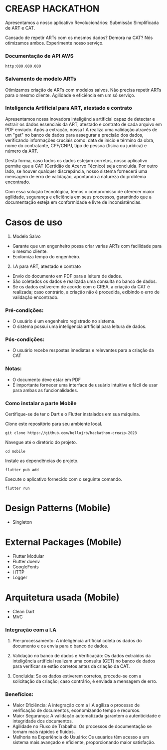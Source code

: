 # CREASP HACKATHON

Apresentamos a nosso aplicativo Revolucionários: Submissão Simplificada de ART e CAT.

Cansado de repetir ARTs com os mesmos dados? Demora na CAT? Nós otimizamos ambos. Experimente nosso serviço.

### Documentação de API AWS
```
http:000.000.000
```

### Salvamento de modelo ARTs

Otimizamos criação de ARTs com modelos salvos. Não precisa repetir ARTs para o mesmo cliente. Agilidade e eficiência em um só serviço. 

### Inteligencia Artificial para ART, atestado e contrato

Apresentamos nossa inovadora inteligência artificial capaz de detectar e extrair os dados essenciais da ART, atestado e contrato de cada arquivo em PDF enviado. Após a extração, nossa I.A realiza uma validação através de um "get" no banco de dados para assegurar a precisão dos dados, verificando informações cruciais como: data de início e término da obra, nome do contratante, CPF/CNPJ, tipo de pessoa (física ou jurídica) e número da ART.

Desta forma, caso todos os dados estejam corretos, nosso aplicativo permite que a CAT (Certidão de Acervo Técnico) seja concluída. Por outro lado, se houver qualquer discrepância, nosso sistema fornecerá uma mensagem de erro de validação, apontando a natureza do problema encontrado.

Com essa solução tecnológica, temos o compromisso de oferecer maior agilidade, segurança e eficiência em seus processos, garantindo que a documentação esteja em conformidade e livre de inconsistências.

# Casos de uso

1. Modelo Salvo

- Garante que um engenheiro possa criar varias ARTs com facilidade para o mesmo cliente.
- Ecolomiza tempo do engenheiro.

2. I.A para ART, atestado e contrato

- Envio do documento em PDF para a leitura de dados.
- São coletados os dados e realizada uma consulta no banco de dados.
- Se os dados estiverem de acordo com o CREA, a criação da CAT é realizada; caso contrário, a criação não é procedida, exibindo o erro de validação encontrado.

### Pré-condições:

- O usuário é um engenheiro registrado no sistema.
- O sistema possui uma inteligencia artificial para leitura de dados.

### Pós-condições:

- O usuário recebe respostas imediatas e relevantes para a criação da CAT

### Notas:

- O documento deve estar em PDF
- É importante fornecer uma interface de usuário intuitiva e fácil de usar para ambas as funcionalidades.

### Como instalar a parte Mobile

Certifique-se de ter o Dart e o Flutter instalados em sua máquina.

Clone este repositório para seu ambiente local.

```
git clone https://github.com/bellujrb/hackathon-creasp-2023
```

Navegue até o diretório do projeto.

```
cd mobile
```

Instale as dependências do projeto.

```
flutter pub add
```

Execute o aplicativo fornecido com o seguinte comando.

```
flutter run
```
# Design Patterns (Mobile)

- Singleton

# External Packages (Mobile)

- Flutter Modular
- Flutter doenv
- GoogleFonts
- HTTP
- Logger

# Arquitetura usada (Mobile)

- Clean Dart
- MVC

### Integração com a I.A

1. Pre-processamento: A inteligência artificial coleta os dados do documento e os envia para o banco de dados.

2. Validação no banco de dados e Verificação: Os dados extraídos da inteligência artificial realizam uma consulta (GET) no banco de dados para verificar se estão corretos antes da criação da CAT.

3. Concluida: Se os dados estiverem corretos, procede-se com a solicitação da criação; caso contrário, é enviada a mensagem de erro.

### Benefícios:

- Maior Eficiência: A integração com a I.A agiliza o processo de verificação de documentos, economizando tempo e recursos.
- Maior Segurança: A validação automatizada garantem a autenticidade e integridade dos documentos.
- Agilidade no Fluxo de Trabalho: Os processos de documentação se tornam mais rápidos e fluidos.
- Melhoria na Experiência do Usuário: Os usuários têm acesso a um sistema mais avançado e eficiente, proporcionando maior satisfação.
